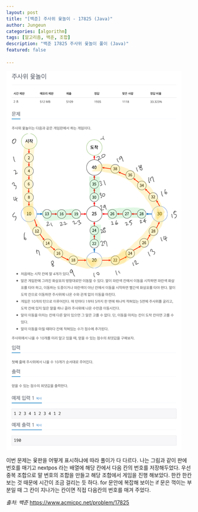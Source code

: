 ```yaml
---
layout: post
title: "[백준] 주사위 윷놀이 - 17825 (Java)"
author: Jungeun
categories: [algorithm]
tags: [알고리즘, 백준, 조합]
description: "백준 17825 주사위 윷놀이 풀이 (Java)"
featured: false

---
```


![17825](/assets/images/boj/17825_boj.png)

이번 문제는 윷판을 어떻게 표시하냐에 따라 풀이가 다 다르다. 나는 그림과 같이 판에 번호를 매기고 nextpos 라는 배열에 해당 칸에서 다음 칸의 번호를 저장해두었다. 우선 중복 조합으로 말 번호의 조합을 만들고 해당 조합에서 게임을 진행 해보았다. 한칸 한칸 보는 것 때문에 시간이 조금 걸리는 듯 하다. for 문안에 복잡해 보이는 if 문은 꺽이는 부분일 때 그 칸이 지나가는 칸이면 직접 다음칸의 번호를 매겨 주었다.

<script src="https://gist.github.com/JungeunKwon/d14f9e25103ff6d542256ea4705f6d16.js"></script>

*출처: 백준* https://www.acmicpc.net/problem/17825